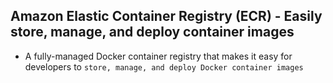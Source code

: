 ## Amazon Elastic Container Registry (ECR) - Easily store, manage, and deploy container images

- A fully-managed Docker container registry that makes it easy for developers to `store, manage, and deploy Docker container images`
